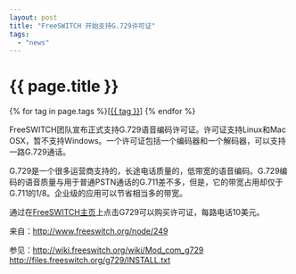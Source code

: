 ```yaml
---
layout: post
title: "FreeSWITCH 开始支持G.729许可证"
tags:
  - "news"
---
```


# {{ page.title }}

<div class="tags">
{% for tag in page.tags %}[<a class="tag" href="/tags.html#{{ tag }}">{{ tag }}</a>] {% endfor %}
</div>


FreeSWITCH团队宣布正式支持G.729语音编码许可证。许可证支持Linux和Mac OSX，暂不支持Windows。一个许可证包括一个编码器和一个解码器，可以支持一路G.729通话。
 
G.729是一个很多运营商支持的，长途电话质量的，低带宽的语音编码。G.729编码的语音质量与用于普通PSTN通话的G.711差不多，但是，它的带宽占用却仅于G.711的1/8。企业级的应用可以节省相当多的带宽。

通过在[FreeSWITCH主页](http://www.freeswitch.org)上点击G729可以购买许可证，每路电话10美元。

来自：<http://www.freeswitch.org/node/249>

参见：<http://wiki.freeswitch.org/wiki/Mod_com_g729> <http://files.freeswitch.org/g729/INSTALL.txt>
